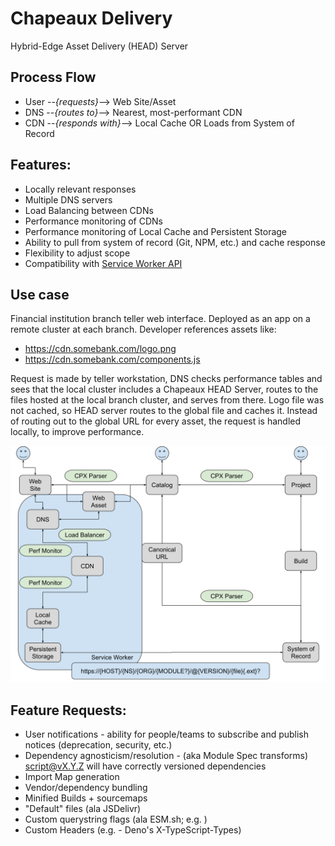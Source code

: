 # Chapeaux Delivery
Hybrid-Edge Asset Delivery (HEAD) Server 

## Process Flow
* User --_{requests}_--> Web Site/Asset
* DNS --_{routes to}_--> Nearest, most-performant CDN
* CDN --_{responds with}_--> Local Cache OR Loads from System of Record

## Features:
* Locally relevant responses
* Multiple DNS servers
* Load Balancing between CDNs
* Performance monitoring of CDNs
* Performance monitoring of Local Cache and Persistent Storage
* Ability to pull from system of record (Git, NPM, etc.) and cache response
* Flexibility to adjust scope
* Compatibility with [Service Worker API](https://developer.mozilla.org/en-US/docs/Web/API/Service_Worker_API)

## Use case

Financial institution branch teller web interface. Deployed as an app on a remote cluster at each branch. Developer references assets like:
* https://cdn.somebank.com/logo.png
* https://cdn.somebank.com/components.js

Request is made by teller workstation, DNS checks performance tables and sees that the local cluster includes a Chapeaux HEAD Server, routes to the files hosted at the local branch cluster, and serves from there. Logo file was not cached, so HEAD server routes to the global file and caches it. Instead of routing out to the global URL for every asset, the request is handled locally, to improve performance.

![Architecture Diagram](chapeaux-delivery.svg)

## Feature Requests:
* User notifications - ability for people/teams to subscribe and publish notices (deprecation, security, etc.)
* Dependency agnosticism/resolution - (aka Module Spec transforms) script@vX.Y.Z will have correctly versioned dependencies
* Import Map generation
* Vendor/dependency bundling
* Minified Builds + sourcemaps
* "Default" files (ala JSDelivr)
* Custom querystring flags (ala ESM.sh; e.g. )
* Custom Headers (e.g. - Deno's X-TypeScript-Types)

